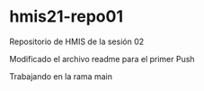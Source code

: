# hmis21-repo01
Repositorio de HMIS de la sesión 02

Modificado el archivo readme para el primer Push

Trabajando en la rama main


